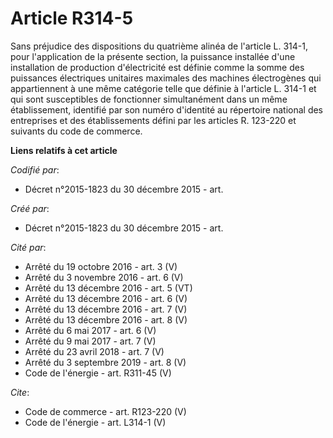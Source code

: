 # Article R314-5

Sans préjudice des dispositions du quatrième alinéa de l'article L. 314-1, pour l'application de la présente section, la
puissance installée d'une installation de production d'électricité est définie comme la somme des puissances électriques
unitaires maximales des machines électrogènes qui appartiennent à une même catégorie telle que définie à l'article L. 314-1
et qui sont susceptibles de fonctionner simultanément dans un même établissement, identifié par son numéro d'identité au
répertoire national des entreprises et des établissements défini par les articles R. 123-220 et suivants du code de commerce.

**Liens relatifs à cet article**

_Codifié par_:

  - Décret n°2015-1823 du 30 décembre 2015 - art.

_Créé par_:

  - Décret n°2015-1823 du 30 décembre 2015 - art.

_Cité par_:

  - Arrêté du 19 octobre 2016 - art. 3 (V)
  - Arrêté du 3 novembre 2016 - art. 6 (V)
  - Arrêté du 13 décembre 2016 - art. 5 (VT)
  - Arrêté du 13 décembre 2016 - art. 6 (V)
  - Arrêté du 13 décembre 2016 - art. 7 (V)
  - Arrêté du 13 décembre 2016 - art. 8 (V)
  - Arrêté du 6 mai 2017 - art. 6 (V)
  - Arrêté du 9 mai 2017 - art. 7 (V)
  - Arrêté du 23 avril 2018 - art. 7 (V)
  - Arrêté du 3 septembre 2019 - art. 8 (V)
  - Code de l'énergie - art. R311-45 (V)

_Cite_:

  - Code de commerce - art. R123-220 (V)
  - Code de l'énergie - art. L314-1 (V)
